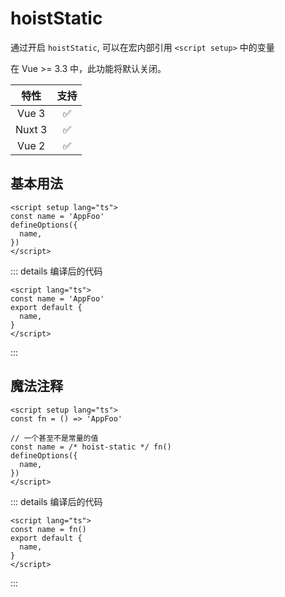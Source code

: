# hoistStatic <PackageVersion name="@vue-macros/hoist-static" />

<StabilityLevel level="stable" />

通过开启 `hoistStatic`, 可以在宏内部引用 `<script setup>` 中的变量

在 Vue >= 3.3 中，此功能将默认关闭。

|  特性  |        支持        |
| :----: | :----------------: |
| Vue 3  | :white_check_mark: |
| Nuxt 3 | :white_check_mark: |
| Vue 2  | :white_check_mark: |

## 基本用法

```vue twoslash
<script setup lang="ts">
const name = 'AppFoo'
defineOptions({
  name,
})
</script>
```

::: details 编译后的代码

```vue
<script lang="ts">
const name = 'AppFoo'
export default {
  name,
}
</script>
```

:::

## 魔法注释

```vue twoslash
<script setup lang="ts">
const fn = () => 'AppFoo'

// 一个甚至不是常量的值
const name = /* hoist-static */ fn()
defineOptions({
  name,
})
</script>
```

::: details 编译后的代码

```vue
<script lang="ts">
const name = fn()
export default {
  name,
}
</script>
```

:::

